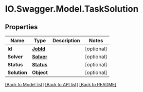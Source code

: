 # IO.Swagger.Model.TaskSolution
## Properties

Name | Type | Description | Notes
------------ | ------------- | ------------- | -------------
**Id** | [**JobId**](JobId.md) |  | [optional] 
**Solver** | [**Solver**](Solver.md) |  | [optional] 
**Status** | [**Status**](Status.md) |  | [optional] 
**Solution** | **Object** |  | [optional] 

[[Back to Model list]](../README.md#documentation-for-models) [[Back to API list]](../README.md#documentation-for-api-endpoints) [[Back to README]](../README.md)

